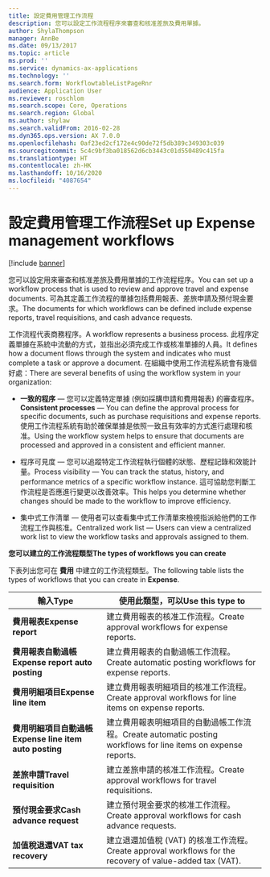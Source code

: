 ```yaml
---
title: 設定費用管理工作流程
description: 您可以設定工作流程程序來審查和核准差旅及費用單據。
author: ShylaThompson
manager: AnnBe
ms.date: 09/13/2017
ms.topic: article
ms.prod: ''
ms.service: dynamics-ax-applications
ms.technology: ''
ms.search.form: WorkflowtableListPageRnr
audience: Application User
ms.reviewer: roschlom
ms.search.scope: Core, Operations
ms.search.region: Global
ms.author: shylaw
ms.search.validFrom: 2016-02-28
ms.dyn365.ops.version: AX 7.0.0
ms.openlocfilehash: 0af23ed2cf172e4c90de72f5db389c349303c039
ms.sourcegitcommit: 5c4c9bf3ba018562d6cb3443c01d550489c415fa
ms.translationtype: HT
ms.contentlocale: zh-HK
ms.lasthandoff: 10/16/2020
ms.locfileid: "4087654"
---
```

# <a name="set-up-expense-management-workflows"></a><span data-ttu-id="2c9af-103">設定費用管理工作流程</span><span class="sxs-lookup"><span data-stu-id="2c9af-103">Set up Expense management workflows</span></span>

[!include [banner](../includes/banner.md)]

<span data-ttu-id="2c9af-104">您可以設定用來審查和核准差旅及費用單據的工作流程程序。</span><span class="sxs-lookup"><span data-stu-id="2c9af-104">You can set up a workflow process that is used to review and approve travel and expense documents.</span></span> <span data-ttu-id="2c9af-105">可為其定義工作流程的單據包括費用報表、差旅申請及預付現金要求。</span><span class="sxs-lookup"><span data-stu-id="2c9af-105">The documents for which workflows can be defined include expense reports, travel requisitions, and cash advance requests.</span></span>

<span data-ttu-id="2c9af-106">工作流程代表商務程序。</span><span class="sxs-lookup"><span data-stu-id="2c9af-106">A workflow represents a business process.</span></span> <span data-ttu-id="2c9af-107">此程序定義單據在系統中流動的方式，並指出必須完成工作或核准單據的人員。</span><span class="sxs-lookup"><span data-stu-id="2c9af-107">It defines how a document flows through the system and indicates who must complete a task or approve a document.</span></span> <span data-ttu-id="2c9af-108">在組織中使用工作流程系統會有幾個好處：</span><span class="sxs-lookup"><span data-stu-id="2c9af-108">There are several benefits of using the workflow system in your organization:</span></span>

-   <span data-ttu-id="2c9af-109">**一致的程序** — 您可以定義特定單據 (例如採購申請和費用報表) 的審查程序。</span><span class="sxs-lookup"><span data-stu-id="2c9af-109">**Consistent processes** — You can define the approval process for specific documents, such as purchase requisitions and expense reports.</span></span> <span data-ttu-id="2c9af-110">使用工作流程系統有助於確保單據是依照一致且有效率的方式進行處理和核准。</span><span class="sxs-lookup"><span data-stu-id="2c9af-110">Using the workflow system helps to ensure that documents are processed and approved in a consistent and efficient manner.</span></span>

-   <span data-ttu-id="2c9af-111">程序可見度 — 您可以追蹤特定工作流程執行個體的狀態、歷程記錄和效能計量。</span><span class="sxs-lookup"><span data-stu-id="2c9af-111">Process visibility — You can track the status, history, and performance metrics of a specific workflow instance.</span></span> <span data-ttu-id="2c9af-112">這可協助您判斷工作流程是否應進行變更以改善效率。</span><span class="sxs-lookup"><span data-stu-id="2c9af-112">This helps you determine whether changes should be made to the workflow to improve efficiency.</span></span>

-   <span data-ttu-id="2c9af-113">集中式工作清單 — 使用者可以查看集中式工作清單來檢視指派給他們的工作流程工作與核准。</span><span class="sxs-lookup"><span data-stu-id="2c9af-113">Centralized work list — Users can view a centralized work list to view the workflow tasks and approvals assigned to them.</span></span> 

<span data-ttu-id="2c9af-114">**您可以建立的工作流程類型**</span><span class="sxs-lookup"><span data-stu-id="2c9af-114">**The types of workflows you can create**</span></span>

<span data-ttu-id="2c9af-115">下表列出您可在 **費用** 中建立的工作流程類型。</span><span class="sxs-lookup"><span data-stu-id="2c9af-115">The following table lists the types of workflows that you can create in **Expense**.</span></span>


|              <span data-ttu-id="2c9af-116"><strong>輸入</strong></span><span class="sxs-lookup"><span data-stu-id="2c9af-116"><strong>Type</strong></span></span>              |                   <span data-ttu-id="2c9af-117"><strong>使用此類型，可以</strong></span><span class="sxs-lookup"><span data-stu-id="2c9af-117"><strong>Use this type to</strong></span></span>                   |
|-------------------------------------------------|-----------------------------------------------------------------------|
|         <span data-ttu-id="2c9af-118"><strong>費用報表</strong></span><span class="sxs-lookup"><span data-stu-id="2c9af-118"><strong>Expense report</strong></span></span>         |            <span data-ttu-id="2c9af-119">建立費用報表的核准工作流程。</span><span class="sxs-lookup"><span data-stu-id="2c9af-119">Create approval workflows for expense reports.</span></span>             |
|  <span data-ttu-id="2c9af-120"><strong>費用報表自動過帳</strong></span><span class="sxs-lookup"><span data-stu-id="2c9af-120"><strong>Expense report auto posting</strong></span></span>   |        <span data-ttu-id="2c9af-121">建立費用報表的自動過帳工作流程。</span><span class="sxs-lookup"><span data-stu-id="2c9af-121">Create automatic posting workflows for expense reports.</span></span>        |
|       <span data-ttu-id="2c9af-122"><strong>費用明細項目</strong></span><span class="sxs-lookup"><span data-stu-id="2c9af-122"><strong>Expense line item</strong></span></span>        |     <span data-ttu-id="2c9af-123">建立費用報表明細項目的核准工作流程。</span><span class="sxs-lookup"><span data-stu-id="2c9af-123">Create approval workflows for line items on expense reports.</span></span>      |
| <span data-ttu-id="2c9af-124"><strong>費用明細項目自動過帳</strong></span><span class="sxs-lookup"><span data-stu-id="2c9af-124"><strong>Expense line item auto posting</strong></span></span> | <span data-ttu-id="2c9af-125">建立費用報表明細項目的自動過帳工作流程。</span><span class="sxs-lookup"><span data-stu-id="2c9af-125">Create automatic posting workflows for line items on expense reports.</span></span> |
|       <span data-ttu-id="2c9af-126"><strong>差旅申請</strong></span><span class="sxs-lookup"><span data-stu-id="2c9af-126"><strong>Travel requisition</strong></span></span>       |          <span data-ttu-id="2c9af-127">建立差旅申請的核准工作流程。</span><span class="sxs-lookup"><span data-stu-id="2c9af-127">Create approval workflows for travel requisitions.</span></span>           |
|      <span data-ttu-id="2c9af-128"><strong>預付現金要求</strong></span><span class="sxs-lookup"><span data-stu-id="2c9af-128"><strong>Cash advance request</strong></span></span>      |         <span data-ttu-id="2c9af-129">建立預付現金要求的核准工作流程。</span><span class="sxs-lookup"><span data-stu-id="2c9af-129">Create approval workflows for cash advance requests.</span></span>          |
|        <span data-ttu-id="2c9af-130"><strong>加值稅退還</strong></span><span class="sxs-lookup"><span data-stu-id="2c9af-130"><strong>VAT tax recovery</strong></span></span>        | <span data-ttu-id="2c9af-131">建立退還加值稅 (VAT) 的核准工作流程。</span><span class="sxs-lookup"><span data-stu-id="2c9af-131">Create approval workflows for the recovery of value-added tax (VAT).</span></span>  |

